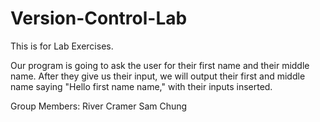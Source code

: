 # Version-Control-Lab
This is for Lab Exercises.

Our program is going to ask the user for their first name and
their middle name. After they give us their input, we will
output their first and middle name saying "Hello first name
name," with their inputs inserted.

Group Members:
River Cramer
Sam Chung
